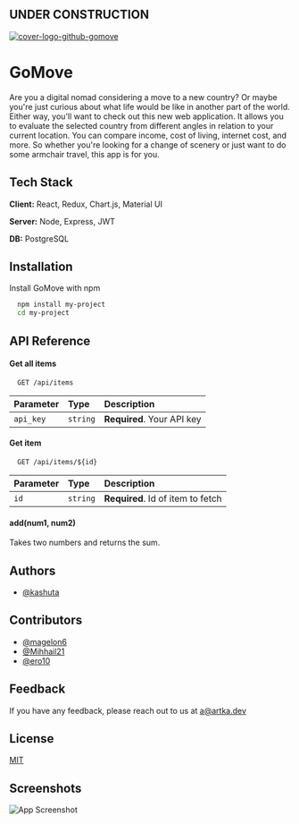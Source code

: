 ## UNDER CONSTRUCTION

<a style="text-align:center" href="https://gomove.artka.dev"><img src="https://i.ibb.co/LxPpqy2/cover-logo-github-gomove.png" alt="cover-logo-github-gomove" border="0"></a>

# GoMove

Are you a digital nomad considering a move to a new country? Or maybe you're just curious about what life would be like in another part of the world. Either way, you'll want to check out this new web application. It allows you to evaluate the selected country from different angles in relation to your current location. You can compare income, cost of living, internet cost, and more. So whether you're looking for a change of scenery or just want to do some armchair travel, this app is for you.


## Tech Stack

**Client:** React, Redux, Chart.js, Material UI

**Server:** Node, Express, JWT

**DB:** PostgreSQL


## Installation

Install GoMove with npm

```bash
  npm install my-project
  cd my-project
```
    
## API Reference

#### Get all items

```http
  GET /api/items
```

| Parameter | Type     | Description                |
| :-------- | :------- | :------------------------- |
| `api_key` | `string` | **Required**. Your API key |

#### Get item

```http
  GET /api/items/${id}
```

| Parameter | Type     | Description                       |
| :-------- | :------- | :-------------------------------- |
| `id`      | `string` | **Required**. Id of item to fetch |

#### add(num1, num2)

Takes two numbers and returns the sum.


## Authors

- [@kashuta](https://github.com/kashuta)

## Contributors

- [@magelon6](https://github.com/magelon6)
- [@Mihhail21](https://github.com/Mihhail21)
- [@ero10](https://github.com/ero10)





## Feedback

If you have any feedback, please reach out to us at a@artka.dev


## License

[MIT](https://choosealicense.com/licenses/mit/)


## Screenshots

![App Screenshot](https://via.placeholder.com/468x300?text=App+Screenshot+Here)
